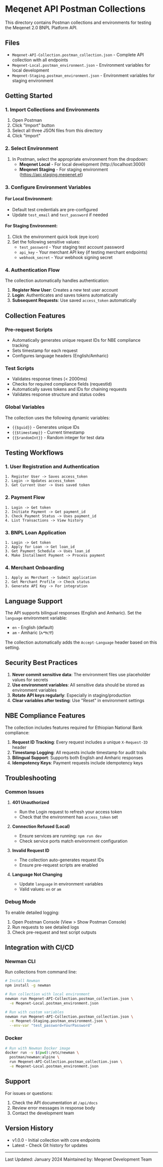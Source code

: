# Meqenet API Postman Collections

This directory contains Postman collections and environments for testing the Meqenet 2.0 BNPL Platform API.

## Files

- `Meqenet-API-Collection.postman_collection.json` - Complete API collection with all endpoints
- `Meqenet-Local.postman_environment.json` - Environment variables for local development
- `Meqenet-Staging.postman_environment.json` - Environment variables for staging environment

## Getting Started

### 1. Import Collections and Environments

1. Open Postman
2. Click "Import" button
3. Select all three JSON files from this directory
4. Click "Import"

### 2. Select Environment

1. In Postman, select the appropriate environment from the dropdown:
   - **Meqenet Local** - For local development (http://localhost:3000)
   - **Meqenet Staging** - For staging environment (https://api.staging.meqenet.et)

### 3. Configure Environment Variables

#### For Local Environment:
- Default test credentials are pre-configured
- Update `test_email` and `test_password` if needed

#### For Staging Environment:
1. Click the environment quick look (eye icon)
2. Set the following sensitive values:
   - `test_password` - Your staging test account password
   - `api_key` - Your merchant API key (if testing merchant endpoints)
   - `webhook_secret` - Your webhook signing secret

### 4. Authentication Flow

The collection automatically handles authentication:

1. **Register New User**: Creates a new test user account
2. **Login**: Authenticates and saves tokens automatically
3. **Subsequent Requests**: Use saved `access_token` automatically

## Collection Features

### Pre-request Scripts

- Automatically generates unique request IDs for NBE compliance tracking
- Sets timestamp for each request
- Configures language headers (English/Amharic)

### Test Scripts

- Validates response times (< 2000ms)
- Checks for required compliance fields (requestId)
- Automatically saves tokens and IDs for chaining requests
- Validates response structure and status codes

### Global Variables

The collection uses the following dynamic variables:

- `{{$guid}}` - Generates unique IDs
- `{{$timestamp}}` - Current timestamp
- `{{$randomInt}}` - Random integer for test data

## Testing Workflows

### 1. User Registration and Authentication

```
1. Register User -> Saves access_token
2. Login -> Updates access_token
3. Get Current User -> Uses saved token
```

### 2. Payment Flow

```
1. Login -> Get token
2. Initiate Payment -> Get payment_id
3. Check Payment Status -> Uses payment_id
4. List Transactions -> View history
```

### 3. BNPL Loan Application

```
1. Login -> Get token
2. Apply for Loan -> Get loan_id
3. Get Payment Schedule -> Uses loan_id
4. Make Installment Payment -> Process payment
```

### 4. Merchant Onboarding

```
1. Apply as Merchant -> Submit application
2. Get Merchant Profile -> Check status
3. Generate API Key -> For integration
```

## Language Support

The API supports bilingual responses (English and Amharic). Set the `language` environment variable:

- `en` - English (default)
- `am` - Amharic (አማርኛ)

The collection automatically adds the `Accept-Language` header based on this setting.

## Security Best Practices

1. **Never commit sensitive data**: The environment files use placeholder values for secrets
2. **Use environment variables**: All sensitive data should be stored as environment variables
3. **Rotate API keys regularly**: Especially in staging/production
4. **Clear variables after testing**: Use "Reset" in environment settings

## NBE Compliance Features

The collection includes features required for Ethiopian National Bank compliance:

1. **Request ID Tracking**: Every request includes a unique `X-Request-ID` header
2. **Timestamp Logging**: All requests include timestamp for audit trails
3. **Bilingual Support**: Supports both English and Amharic responses
4. **Idempotency Keys**: Payment requests include idempotency keys

## Troubleshooting

### Common Issues

1. **401 Unauthorized**
   - Run the Login request to refresh your access token
   - Check that the environment has `access_token` set

2. **Connection Refused (Local)**
   - Ensure services are running: `npm run dev`
   - Check service ports match environment configuration

3. **Invalid Request ID**
   - The collection auto-generates request IDs
   - Ensure pre-request scripts are enabled

4. **Language Not Changing**
   - Update `language` in environment variables
   - Valid values: `en` or `am`

### Debug Mode

To enable detailed logging:

1. Open Postman Console (View > Show Postman Console)
2. Run requests to see detailed logs
3. Check pre-request and test script outputs

## Integration with CI/CD

### Newman CLI

Run collections from command line:

```bash
# Install Newman
npm install -g newman

# Run collection with local environment
newman run Meqenet-API-Collection.postman_collection.json \
  -e Meqenet-Local.postman_environment.json

# Run with custom variables
newman run Meqenet-API-Collection.postman_collection.json \
  -e Meqenet-Staging.postman_environment.json \
  --env-var "test_password=YourPassword"
```

### Docker

```bash
# Run with Newman Docker image
docker run -v $(pwd):/etc/newman \
  postman/newman:alpine \
  run Meqenet-API-Collection.postman_collection.json \
  -e Meqenet-Local.postman_environment.json
```

## Support

For issues or questions:

1. Check the API documentation at `/api/docs`
2. Review error messages in response body
3. Contact the development team

## Version History

- v1.0.0 - Initial collection with core endpoints
- Latest - Check Git history for updates

---

Last Updated: January 2024
Maintained by: Meqenet Development Team